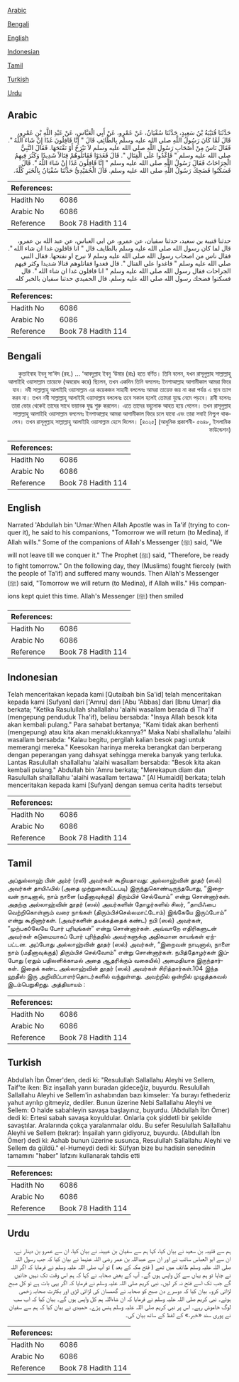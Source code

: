 [Arabic](#arabic)

[Bengali](#bengali)

[English](#english)

[Indonesian](#indonesian)

[Tamil](#tamil)

[Turkish](#turkish)

[Urdu](#urdu)

## Arabic


<div dir="rtl" lang="ar" style={{fontSize:'larger',backgroundColor:'#f8f9fa',padding:20}}>
حَدَّثَنَا قُتَيْبَةُ بْنُ سَعِيدٍ، حَدَّثَنَا سُفْيَانُ، عَنْ عَمْرٍو، عَنْ أَبِي الْعَبَّاسِ، عَنْ عَبْدِ اللَّهِ بْنِ عَمْرٍو، قَالَ لَمَّا كَانَ رَسُولُ اللَّهِ صلى الله عليه وسلم بِالطَّائِفِ قَالَ ‏"‏ إِنَّا قَافِلُونَ غَدًا إِنْ شَاءَ اللَّهُ ‏"‏‏.‏ فَقَالَ نَاسٌ مِنْ أَصْحَابِ رَسُولِ اللَّهِ صلى الله عليه وسلم لاَ نَبْرَحُ أَوْ نَفْتَحَهَا‏.‏ فَقَالَ النَّبِيُّ صلى الله عليه وسلم ‏"‏ فَاغْدُوا عَلَى الْقِتَالِ ‏"‏‏.‏ قَالَ فَغَدَوْا فَقَاتَلُوهُمْ قِتَالاً شَدِيدًا وَكَثُرَ فِيهِمُ الْجِرَاحَاتُ فَقَالَ رَسُولُ اللَّهِ صلى الله عليه وسلم ‏"‏ إِنَّا قَافِلُونَ غَدًا إِنْ شَاءَ اللَّهُ ‏"‏‏.‏ قَالَ فَسَكَتُوا فَضَحِكَ رَسُولُ اللَّهِ صلى الله عليه وسلم‏.‏ قَالَ الْحُمَيْدِيُّ حَدَّثَنَا سُفْيَانُ بِالْخَبَرِ‏ كُلَّهُ.‏
</div>
<div style={{backgroundColor:'#f8f9fa',padding:20, marginBottom: 10}}><table> <thead> <tr> <th>References:</th> <th></th> </tr> </thead> <tbody><tr><td>Hadith No</td><td>6086</td></tr><tr><td>Arabic No</td><td>6086</td></tr><tr><td>Reference</td><td>Book 78 Hadith 114</td></tr></tbody></table></div>


<div dir="rtl" lang="ar" style={{fontSize:'larger',backgroundColor:'#f8f9fa',padding:20}}>
حدثنا قتيبة بن سعيد، حدثنا سفيان، عن عمرو، عن ابي العباس، عن عبد الله بن عمرو، قال لما كان رسول الله صلى الله عليه وسلم بالطايف قال " انا قافلون غدا ان شاء الله ". فقال ناس من اصحاب رسول الله صلى الله عليه وسلم لا نبرح او نفتحها. فقال النبي صلى الله عليه وسلم " فاغدوا على القتال ". قال فغدوا فقاتلوهم قتالا شديدا وكثر فيهم الجراحات فقال رسول الله صلى الله عليه وسلم " انا قافلون غدا ان شاء الله ". قال فسكتوا فضحك رسول الله صلى الله عليه وسلم. قال الحميدي حدثنا سفيان بالخبر كله
</div>
<div style={{backgroundColor:'#f8f9fa',padding:20, marginBottom: 10}}><table> <thead> <tr> <th>References:</th> <th></th> </tr> </thead> <tbody><tr><td>Hadith No</td><td>6086</td></tr><tr><td>Arabic No</td><td>6086</td></tr><tr><td>Reference</td><td>Book 78 Hadith 114</td></tr></tbody></table></div>

## Bengali


<div dir="rtl" lang="bn" style={{fontSize:'larger',backgroundColor:'#f8f9fa',padding:20}}>
কুতাইবাহ ইবনু সা‘ঈদ (রহ.) ... ‘আবদুল্লাহ ইবনু ‘উমার (রাঃ) হতে বর্ণিত। তিনি বলেন, যখন রাসূলুল্লাহ সাল্লাল্লাহু আলাইহি ওয়াসাল্লাম তায়েফে (অবরোধ করে) ছিলেন, তখন একদিন তিনি বললেনঃ ইনশাআল্লাহ আগামীকাল আমরা ফিরে যাব। নবী সাল্লাল্লাহু আলাইহি ওয়াসাল্লাম এর কয়েকজন সাহাবী বললেনঃ আমরা তায়েফ জয় না করা পর্যন্ত এ স্থান ত্যাগ করব না। তখন নবী সাল্লাল্লাহু আলাইহি ওয়াসাল্লাম বললেনঃ তবে সকাল হলেই তোমরা যুদ্ধে নেমে পড়বে। রাবী বলেনঃ তারা ভোর থেকেই তাদের সাথে ভয়ানক যুদ্ধ শুরু করলেন। এতে তাদের বহুলোক আহত হয়ে গেলেন। তখন রাসূলুল্লাহ সাল্লাল্লাহু আলাইহি ওয়াসাল্লাম বললেনঃ ইনশাআল্লাহ আমরা আগামীকাল ফিরে চলে যাবো এবং তারা সবাই নিশ্চুপ থাকলেন। তখন রাসূলুল্লাহ সাল্লাল্লাহু আলাইহি ওয়াসাল্লাম হেসে দিলেন। [৪৩২৫] (আধুনিক প্রকাশনী- ৫৬৪৮, ইসলামিক ফাউন্ডেশন)
</div>
<div style={{backgroundColor:'#f8f9fa',padding:20, marginBottom: 10}}><table> <thead> <tr> <th>References:</th> <th></th> </tr> </thead> <tbody><tr><td>Hadith No</td><td>6086</td></tr><tr><td>Arabic No</td><td>6086</td></tr><tr><td>Reference</td><td>Book 78 Hadith 114</td></tr></tbody></table></div>

## English


<div dir="ltr" lang="en" style={{fontSize:'larger',backgroundColor:'#f8f9fa',padding:20}}>
Narrated 'Abdullah bin 'Umar:When Allah Apostle was in Ta'if (trying to conquer it), he said to his companions, "Tomorrow we will return (to Medina), if Allah wills." Some of the companions of Allah's Messenger (ﷺ) said, "We will not leave till we conquer it." The Prophet (ﷺ) said, "Therefore, be ready to fight tomorrow." On the following day, they (Muslims) fought fiercely (with the people of Ta'if) and suffered many wounds. Then Allah's Messenger (ﷺ) said, "Tomorrow we will return (to Medina), if Allah wills." His companions kept quiet this time. Allah's Messenger (ﷺ) then smiled
</div>
<div style={{backgroundColor:'#f8f9fa',padding:20, marginBottom: 10}}><table> <thead> <tr> <th>References:</th> <th></th> </tr> </thead> <tbody><tr><td>Hadith No</td><td>6086</td></tr><tr><td>Arabic No</td><td>6086</td></tr><tr><td>Reference</td><td>Book 78 Hadith 114</td></tr></tbody></table></div>

## Indonesian


<div dir="ltr" lang="id" style={{fontSize:'larger',backgroundColor:'#f8f9fa',padding:20}}>
Telah menceritakan kepada kami [Qutaibah bin Sa'id] telah menceritakan kepada kami [Sufyan] dari ['Amru] dari [Abu 'Abbas] dari [Ibnu Umar] dia berkata; "Ketika Rasulullah shallallahu 'alaihi wasallam berada di Tha'if (mengepung penduduk Tha'if), beliau bersabda: "Insya Allah besok kita akan kembali pulang." Para sahabat bertanya; "Kami tidak akan berhenti (mengepung) atau kita akan menaklukkannya?" Maka Nabi shallallahu 'alaihi wasallam bersabda: "Kalau begitu, pergilah kalian besok pagi untuk memerangi mereka." Keesokan harinya mereka berangkat dan berperang dengan peperangan yang dahsyat sehingga mereka banyak yang terluka. Lantas Rasulullah shallallahu 'alaihi wasallam bersabda: "Besok kita akan kembali pulang." Abdullah bin 'Amru berkata; "Merekapun diam dan Rasulullah shallallahu 'alaihi wasallam tertawa." [Al Humaidi] berkata; telah menceritakan kepada kami [Sufyan] dengan semua cerita hadits tersebut
</div>
<div style={{backgroundColor:'#f8f9fa',padding:20, marginBottom: 10}}><table> <thead> <tr> <th>References:</th> <th></th> </tr> </thead> <tbody><tr><td>Hadith No</td><td>6086</td></tr><tr><td>Arabic No</td><td>6086</td></tr><tr><td>Reference</td><td>Book 78 Hadith 114</td></tr></tbody></table></div>

## Tamil


<div dir="ltr" lang="ta" style={{fontSize:'larger',backgroundColor:'#f8f9fa',padding:20}}>
அப்துல்லாஹ் பின் அம்ர் (ரலி) அவர்கள் கூறியதாவது: அல்லாஹ்வின் தூதர் (ஸல்) அவர்கள் தாயிஃபில் (அதை முற்றுகையிட்டபடி) இருந்துகொண்டிருந்தபோது, “இறைவன் நாடினால், நாம் நாளை (மதீனாவுக்குத்) திரும்பிச் செல்வோம்” என்று சொன்னார்கள். அதற்கு அல்லாஹ்வின் தூதர் (ஸல்) அவர்களின் தோழர்களில் சிலர், “தாயிஃபை வெற்றிகொள்ளும் வரை நாங்கள் (திரும்பிச்செல்லமாட்டோம்) இங்கேயே இருப்போம்” என்று கூறினார்கள். (அவர்களின் தயக்கத்தைக் கண்ட) நபி (ஸல்) அவர்கள், “முற்பகóலேயே போர் புரியுங்கள்” என்று சொன்னார்கள். அவ்வாறே எதிரிகளுடன் அவர்கள் கடுமையாகப் போர் புரிந்ததில் அவர்களுக்கு அதிகமான காயங்கள் ஏற்பட்டன. அப்போது அல்லாஹ்வின் தூதர் (ஸல்) அவர்கள், “இறைவன் நாடினால், நாளை நாம் (மதீனாவுக்குத்) திரும்பிச் செல்வோம்” என்று சொன்னார்கள். நபித்தோழர்கள் இப்போது (ஏதும் பதிலளிக்காமல் அதை ஆதரிக்கும் வகையில்) அமைதியாக இருந்தார்கள். இதைக் கண்ட அல்லாஹ்வின் தூதர் (ஸல்) அவர்கள் சிரித்தார்கள்.104 இந்த ஹதீஸ் இரு அறிவிப்பாளர்தொடர்களில் வந்துள்ளது. அவற்றில் ஒன்றில் முழுத்தகவல் இடம்பெறுகிறது. அத்தியாயம் :
</div>
<div style={{backgroundColor:'#f8f9fa',padding:20, marginBottom: 10}}><table> <thead> <tr> <th>References:</th> <th></th> </tr> </thead> <tbody><tr><td>Hadith No</td><td>6086</td></tr><tr><td>Arabic No</td><td>6086</td></tr><tr><td>Reference</td><td>Book 78 Hadith 114</td></tr></tbody></table></div>

## Turkish


<div dir="ltr" lang="tr" style={{fontSize:'larger',backgroundColor:'#f8f9fa',padding:20}}>
Abdullah İbn Ömer'den, dedi ki: "Resulullah Sallallahu Aleyhi ve Sellem, Taif'te iken: Biz inşallah yarın buradan gideceğiz, buyurdu. Resulullah Sallallahu Aleyhi ve Sellem'in ashabından bazı kimseler: Ya burayı fethederiz yahut ayrılıp gitmeyiz, dediler. Bunun üzerine Nebi Sallallahu Aleyhi ve Sellem: O halde sabahleyin savaşa başlayınız, buyurdu. (Abdullah İbn Ömer) dedi ki: Ertesi sabah savaşa koyuldular. Onlarla çok şiddetli bir şekilde savaştılar. Aralarında çokça yaralanmalar oldu. Bu sefer Resulullah Sallallahu Aleyhi ve Sellem (tekrar): İnşailah yarın gidiyoruz, buyurdu. (Abdullah İbn Ömer) dedi ki: Ashab bunun üzerine susunca, Resulullah Sallallahu Aleyhi ve Sellem da güldü." el-Humeydi dedi ki: Süfyan bize bu hadisin senedinin tamamını "haber" lafzını kullanarak tahdis etti
</div>
<div style={{backgroundColor:'#f8f9fa',padding:20, marginBottom: 10}}><table> <thead> <tr> <th>References:</th> <th></th> </tr> </thead> <tbody><tr><td>Hadith No</td><td>6086</td></tr><tr><td>Arabic No</td><td>6086</td></tr><tr><td>Reference</td><td>Book 78 Hadith 114</td></tr></tbody></table></div>

## Urdu


<div dir="rtl" lang="ur" style={{fontSize:'larger',backgroundColor:'#f8f9fa',padding:20}}>
ہم سے قتیبہ بن سعید نے بیان کیا، کہا ہم سے سفیان بن عیینہ نے بیان کیا، ان سے عمرو بن دینار نے، ان سے ابو العباس سائب نے اور ان سے عبداللہ بن عمر رضی اللہ عنہما نے بیان کیا کہ جب رسول اللہ صلی اللہ علیہ وسلم طائف میں تھے ( فتح مکہ کے بعد ) تو آپ صلی اللہ علیہ وسلم نے فرمایا کہ اگر اللہ نے چاہا تو ہم یہاں سے کل واپس ہوں گے۔ آپ کے بعض صحابہ نے کہا کہ ہم اس وقت تک نہیں جائیں گے جب تک اسے فتح نہ کر لیں۔ نبی کریم صلی اللہ علیہ وسلم نے فرمایا کہ اگر یہی بات ہے تو کل صبح لڑائی کرو۔ بیان کیا کہ دوسرے دن صبح کو صحابہ نے گھمسان کی لڑائی لڑی اور بکثرت صحابہ زخمی ہوئے۔ نبی کریم صلی اللہ علیہ وسلم نے فرمایا کہ ان شاءاللہ ہم کل واپس ہوں گے۔ بیان کیا کہ اب سب لوگ خاموش رہے۔ اس پر نبی کریم صلی اللہ علیہ وسلم ہنس پڑے۔ حمیدی نے بیان کیا کہ ہم سے سفیان نے پوری سند «خبر‏.» کے لفظ کے ساتھ بیان کی۔
</div>
<div style={{backgroundColor:'#f8f9fa',padding:20, marginBottom: 10}}><table> <thead> <tr> <th>References:</th> <th></th> </tr> </thead> <tbody><tr><td>Hadith No</td><td>6086</td></tr><tr><td>Arabic No</td><td>6086</td></tr><tr><td>Reference</td><td>Book 78 Hadith 114</td></tr></tbody></table></div>